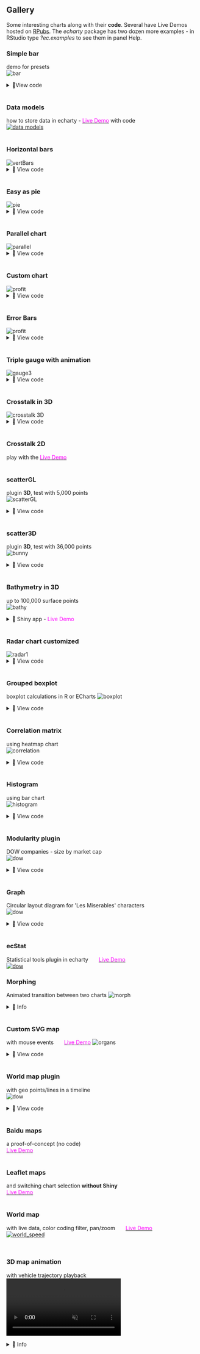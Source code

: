 ## Gallery

 Some interesting charts along with their **code**. Several have Live Demos hosted on [RPubs](https://rpubs.com/echarty). The *echarty* package has two dozen more examples - in RStudio type *?ec.examples* to see them in panel Help.


### Simple bar  
demo for presets  
<img src='img/cb.bar.png' alt='bar' />
<details><summary>🔻View code</summary>

```r
library(echarty); library(dplyr)
library(lubridate)
df <- data.frame(date=as.character(as.Date('2019-12-31') %m+% months(1:13)), 
                 num=runif(13))

#  with presets and df chained
p <- df %>% ec.init(ctype='bar') %>% ec.theme('dark')
p

#  without presets all options are explicitly assigned
p <- ec.init(preset=FALSE) %>% ec.theme('dark')
p$x$opts <- list(
  yAxis = list(show=TRUE),
  xAxis = list(type = 'category', 
               axisLabel = list(interval=0, rotate=45)
               #, axisTick=list(alignWithLabel=TRUE)
          ),
  series = list(list(
    type='bar', data=ec.data(df, 'values', FALSE)))
)
p

```
</details>
<br />  

### Data models 
how to store data in echarty - 
[<span style="color:magenta">Live Demo</span>](https://rpubs.com/echarty/data-models) with code  
<a href='https://rpubs.com/echarty/data-models' target=_blank> <img src='img/cb-datam.png' alt='data models' /></a>
<br><br>

### Horizontal bars
<img src='img/cb-33.png' alt='vertBars' />
<details><summary>🔻 View code</summary>

```r
library(echarty); library(dplyr)
df <- Orange %>% mutate(Tree=as.character(Tree)) %>%
      arrange(Tree) %>% group_by(Tree) %>% group_split()

p <- ec.init(preset=FALSE) %>% ec.theme('dark')
p$x$opts <- list(
  series = lapply(df, function(t) {
    list(type='bar', name=unique(t$Tree), data=t$circumference) }),
  legend = list(show=TRUE),
  xAxis = list(name='tree circumference in mm', nameLocation='center', nameGap=22),
  yAxis = list(data=unique(Orange$age), name='age in days'),
  tooltip = list(formatter='circumference={c} mm')
)
l <- length(p$x$opts$series)
p$x$opts$series[[l]]$name <- paste(p$x$opts$series[[l]]$name, ' trees')
p
```
</details>
<br />

### Easy as pie
<img src='img/cb-0.png' alt='pie' />
<details><summary>🔻 View code</summary>

```r
isl <- data.frame(name=names(islands), value=islands) %>% filter(value>60) %>% arrange(value)

library(echarty)
p <- ec.init()
p$x$opts <- list(
  title = list(text = "Landmasses over 60,000 mi\u00B2", left = 'center'),
  tooltip = list(trigger='item'),
  series = list(type='pie', data=ec.data(isl, 'names')),
  backgroundColor = '#191919')
p
```
</details>
<br />

### Parallel chart
<img src='img/cb-parallel.png' alt='parallel' />
<details><summary>🔻 View code</summary>

```r
p <- iris %>% group_by(Species) %>% 
  ec.init(ctype='parallel') %>% ec.theme('dark-mushroom')
p$x$opts$series <- lapply(p$x$opts$series, function(s) { 
  s$smooth=TRUE; s$lineStyle=list(width=3); s })  # update preset series
p$x$opts$color <- rainbow(10)
p
```
</details>
<br />

### Custom chart
<img src='img/cb-1.png' alt='profit' />
<details><summary>🔻 View code</summary>

```r
# source https://echarts.apache.org/examples/en/editor.html?c=custom-profit
# GUI translated with demo(js2r) with rdata and ritem added

library(echarty); library(dplyr)
data <- list(c(10, 16, 3, "A"), c(16, 18, 15, "B"), c(18, 26, 12, "C"), c(26, 32, 22, "D"), c(32, 56, 7, "E"), c(56, 62, 17, "F"))
colorList <- c("#4f81bd", "#c0504d", "#9bbb59", "#604a7b", "#948a54", "#e46c0b")
rdata <- 1:6 %>% purrr::map(function(x) {
    list(value = data[[x]],
          itemStyle = list(color=colorList[x])) })
ritem <- "function renderItem(params, api) {
    var yValue = api.value(2);
    var start = api.coord([api.value(0), yValue]);
    var size = api.size([api.value(1) - api.value(0), yValue]);
    var style = api.style();

    return {
        type: 'rect',
        shape: {
            x: start[0],
            y: start[1],
            width: size[0],
            height: size[1]
        },
        style: style
    };
}"
p <- ec.init() %>% ec.theme('dark-mushroom')      # only 2 commands used
p$x$opts <- list(
    title = list(text = "Profit", left = "center"),
    tooltip = list(zz = ""),
    xAxis = list(scale = TRUE), yAxis = list(zz = ""),
    series = list(list(type = "custom",
         renderItem = htmlwidgets::JS(ritem),
         label = list(show = TRUE, position = "top"),
         dimensions = list("from", "to", "profit"),
         encode = list(x = list(0, 1), y = 2,
                           tooltip = list(0, 1, 2), itemName = 3),
         data = rdata ))
)
p
```
</details>
<br />

### Error Bars
<img src='img/cb-2.png' alt='profit' />
<details><summary>🔻 View code</summary>

```r
# example by https://github.com/kuzmenkov111
library(echarty)
library(data.table)
library(binom); library(dplyr)
# function for percent and CI calculation
myfun_binom <- function(n,all){
  round((binom::binom.confint(n, all, methods = "wilson", conf.level=0.95)[,c(4:6)])*100,2)
}
#  --- 1. data prep
stackbar <- data.table(Year = c(2010, 2010, 2010, 2011, 2011, 2011, 2012, 2012, 2012, 2013,2013, 2013),
                       Category = c("A", "B", "C", "A", "B", "C", "A", "B", "C", "A", "B", "C"),
                       n = c(10, 20, 30, 30, 20, 10, 11,12,13, 15, 15, 15))
# calculate percent and 95% CI
stackbar <- stackbar[,`:=`(all=sum(n)), by = c("Year")][,c("perc","low","up") := myfun_binom(n,all)]
stackbar <- stackbar %>% mutate(xlbl=paste0(Year,' (N=',all,')'))
stackbar <- stackbar %>% relocate(xlbl,perc)  # move in front as natural X & Y columns
stackbar <- stackbar %>% group_by(Category)   # both ec.init & ecr.ebars need grouped data
#  --- 2. plot
q <- stackbar %>% ec.init(ctype='bar', load='custom') %>%
     ec.theme('dark-mushroom') %>%
     ecr.ebars(stackbar[,c('xlbl','low','up','Category')],    # only columns for x,low,high,category
               hwidth = 9)    # (optional) half-width of err.bar in pixels
#  --- 3. customization
groupColors <- c("#387e78","#eeb422","#d9534f")
q$x$opts$series <- lapply(q$x$opts$series, function(s, i) {
  if (s$type=='bar') {
    s$emphasis <- list(focus = 'series')
    s$color <- groupColors[parent.frame()$i[]]  # iteration hack, for fun only
  }
  else if (s$type=='custom')
    s$color <- 'cyan'
  s
})
q   # customized
```
</details>
<br />

### Triple gauge with animation
<img src='img/cb-5.png' alt='gauge3' />
<details><summary>🔻 View code</summary>

```r
jcode <- "setInterval(function () {
    opts.series[0].data[0].value = (Math.random() * 100).toFixed(2) - 0;
    opts.series[0].data[1].value = (Math.random() * 100).toFixed(2) - 0;
    opts.series[0].data[2].value = (Math.random() * 100).toFixed(2) - 0;
    chart.setOption(opts, true);
}, 2000);"
library(echarty)
p <- ec.init(js=jcode) %>% ec.theme('dark')
p$x$opts <- list(series = list(
    list(type = "gauge", 
    anchor = list(show = TRUE, showAbove = TRUE,
    size = 18, itemStyle = list(color = "#FAC858")), 
    pointer = list(icon = "path://M2.9,0.7L2.9,0.7c1.4,0,2.6,1.2,2.6,2.6v115c0,1.4-1.2,2.6-2.6,2.6l0,0c-1.4,0-2.6-1.2-2.6-2.6V3.3C0.3,1.9,1.4,0.7,2.9,0.7z",
    width = 8, length = "80%", offsetCenter = list(0, "8%")), 
    progress = list(show = TRUE,
      overlap = TRUE, roundCap = TRUE), axisLine = list(roundCap = TRUE), 
    data = list(
      list(value = 20, name = "One", title = list(offsetCenter = list("-40%", "80%")), detail = list(offsetCenter = list("-40%","95%"))), 
      list(value = 40, name = "Two", title = list(offsetCenter = list("0%", "80%")), detail = list(offsetCenter = list("0%", "95%"))), 
      list(value = 60, name = "Three", title = list(offsetCenter = list("40%", "80%")), detail = list(offsetCenter = list("40%","95%")))), 
    title = list(fontSize = 14), detail = list(width = 40, height = 14, fontSize = 14, color = "#fff", backgroundColor = "auto", borderRadius = 3, formatter = "{value}%"))))
p
```
</details>
<br />
<a id='3D'></a>

### Crosstalk in 3D

<img src='img/cb-3.png' alt='crosstalk 3D' />
<details><summary>🔻 View code</summary>

```r
# echarty can highlight 3D points selected by external controls
library(crosstalk); library(DT); library(d3scatter); library(htmltools)
library(echarty); library(dplyr); library(tibble)
sdf <- mtcars %>% rownames_to_column(var='name') %>% relocate(mpg,wt,hp) 
sdf <- SharedData$new(sdf)

p3 <- sdf %>% ec.init(load='3D', 
            title = list(text="3D brush listener")) %>%
            ec.theme('dark-mushroom')
p3$x$opts$series[[1]] <- list(
  type='scatter3D', symbolSize=11,
  itemStyle=list(color = htmlwidgets::JS("function(params){
    let cyl=params.value[4]; return (cyl==4 ? 'RoyalBlue' : cyl==6 ? 'OrangeRed':'green');}") ),
  emphasis = list(focus='self', blurScope='series', itemStyle=list(color='red'))
)

bscols( list(
    d3scatter(sdf, ~mpg, ~wt, ~factor(cyl), width="100%", height=300),br(),
    datatable(sdf, extensions="Scroller", style="bootstrap", class="compact", width="100%",
              options=list(deferRender=TRUE, scrollY=300, scroller=TRUE))
  ),  p3
)
```
</details>
<br />

### Crosstalk 2D
play with the [<span style="color:magenta">Live Demo</span>](https://rpubs.com/echarty/crosstalk)  
<br />


### scatterGL
plugin **3D**, test with 5,000 points  
<img src='img/cb-6.png' alt='scatterGL' />
<details><summary>🔻 View code</summary>

```r
# example works also with type='scatter', just ec.data needs to be format='values'
library(echarty); library(tibble)
dim <- 2500   # sample data half-quantity, could be 100x more
slip <- if (dim %% 2) 0.1 else -0.1
setData <- function(offset) {
	t <- tibble(x = runif(dim, max=10),
					y = offset + sin(x) - x * slip * runif(dim))
	round(t,3)
}
sers <- NULL	# two consecutive series, same data shifted vertically
for(i in 0:1) 
	sers <- append(sers, list(
	list(type = 'scatterGL',
		data = ec.data(setData(i), 'dataset', FALSE),
		symbolSize=3, large=TRUE,
		itemStyle=list(opacity=0.4, color=(if (i==0) 'cyan' else 'pink'))
	)
	))
p <- ec.init(load='3D', preset=FALSE)  %>% ec.theme('dark-mushroom') 
p$x$opts <- list(
  xAxis = list(show=TRUE),	  # scatterGL is not 3D, needs 2D axes
  yAxis = list(show=TRUE),
  series = sers,
  dataZoom = list(type='inside',start=50)
)
p
```
</details>
<br />

### scatter3D
plugin **3D**, test with 36,000 points  
<img src='img/cb-7.png' alt='bunny' />
<details><summary>🔻 View code</summary>

```r
library(onion); library(echarty)
data(bunny)
tmp <- as.data.frame(bunny)
p <- tmp %>% ec.init(load='3D') %>% ec.theme('dark-mushroom')
p$x$opts$series[[1]] <- list(type='scatter3D', symbolSize=2)
p$x$opts$visualMap <- list( 
      inRange=list(color = rainbow(10)), calculable=TRUE,
      min=min(tmp$y), max=max(tmp$y), dimension=1)
p
```
</details>
<br />

### Bathymetry in 3D
up to 100,000 surface points  
<img src='img/hawaii3d.png' alt='bathy' />
<details><summary>🔻 Shiny app - <span style="color:magenta">Live Demo</span></summary>

```r
shiny::runGist('https://gist.github.com/helgasoft/121d7d3ff7d292990c3e05cfc1cbf24b')
```
</details>
<br />


### Radar chart customized
<img src='img/cb-8.png' alt='radar1' />
<details><summary>🔻 View code</summary>

```r
data <- data.frame(
  name = c('129511','129519','129525','129520','129138'),
  values = c(12,45,23,50,32), max = rep(60, 5)
)
# build a list for rich formatting
rifo <- lapply(data$name, function(x) { 
  list(height = 30, 
       backgroundColor=list(
  image=paste0('https://image.flaticon.com/icons/png/512/129/',x,'.png')))
}) 
names(rifo) <- data$name

p <- data %>% ec.init(preset=FALSE) %>% ec.theme('dark-mushroom')
p$x$opts$radar <- list(
  indicator = ec.data(data, 'names'),
  name = list(formatter=htmlwidgets::JS("function(value){ return '{'+value+'| }'; }"),
              rich = rifo)
)
p$x$opts$series = list( list(
  type = 'radar',
  data = list(data$values)
))
p
```
</details>
<br />

### Grouped boxplot
boxplot calculations in R or ECharts
<img src='img/cb-9.png' alt='boxplot' />
<details><summary>🔻 View code</summary>

```r
library(echarty); library(dplyr)

# 1) boxplot calculation in R ---------------------

p <- ec.init()
p$x$opts$series <- list(
  list(type='boxplot', name='mpg', data=list(boxplot.stats(mtcars$mpg)$stats)), 
  list(type='boxplot', name='hp',  data=list(boxplot.stats(mtcars$hp)$stats)), 
  list(type='boxplot', name='disp',data=list(boxplot.stats(mtcars$disp)$stats))
)	
p$x$opts$xAxis <- list(type = 'category')
p$x$opts$legend <- list(show=TRUE)
p

# 2) boxplot calculation in ECharts ---------------------
df <- mtcars[,c(1,3,4)] |> mutate(mpg=mpg*10)
p <- ec.init()
p$x$opts$dataset <- list(
  list(source= ec.data(data.frame(t(df)), header=FALSE)),
  list(transform= list(type='boxplot')),
  list(fromDatasetIndex=1, fromTransformResult= 1))
p$x$opts$series <- list(
  list(name= 'boxplot', type= 'boxplot', datasetIndex= 1),
  list(name= 'outlier', type= 'scatter', encode= list(x=1, y=0), datasetIndex= 2)
)
p$x$opts$yAxis <- list(type= 'category', boundaryGap=TRUE)
p$x$opts$legend <- list(show=TRUE)
p

# 3) grouped boxplot in ECharts ---------------------
#    source: https://echarts.apache.org/examples/en/editor.html?c=boxplot-multi

grps <- list()     # data is 3 groups of 18 experiments
for (grp in 1:3) {
	seriesData <- list()
	for (i in 1:18) {
		cate <- runif(10, 1, 200)
		seriesData <- append(seriesData, list(cate))
	}
	grps[[grp]] <- seriesData
}

p <- ec.init() %>% ec.theme('bm', code='{
      "color":["chartreuse","red","cyan"], 
      "grid":{"backgroundColor":"#333"}, 
      "backgroundColor":"#333", 
      "legend":{"textStyle": {"color": "#eeeeee"}} }')
p$x$opts$dataset <- list(
  list(source=grps[[1]]), list(source=grps[[2]]), list(source=grps[[3]]),
  list(fromDatasetIndex=0, transform=list(type='boxplot', config=list(itemNameFormatter='expr {value}'))),
  list(fromDatasetIndex=1, transform=list(type='boxplot', config=list(itemNameFormatter='expr {value}'))),
  list(fromDatasetIndex=2, transform=list(type='boxplot', config=list(itemNameFormatter='expr {value}')))
)
p$x$opts$series[[1]] <- list(type = 'boxplot', datasetIndex=3, name='c1')
p$x$opts$series[[2]] <- list(type = 'boxplot', datasetIndex=4, name='c2')
p$x$opts$series[[3]] <- list(type = 'boxplot', datasetIndex=5, name='c3')
p$x$opts$xAxis <- list(type = 'category', axisLine=list(onZero=FALSE),
  splitArea = list(show=TRUE))
p$x$opts$legend <- list(show=TRUE)
p$x$opts$tooltip <- list(trigger='item')
p$x$opts$dataZoom <- list(list(type='slider',start=50))
p
```
</details>
<br />

### Correlation matrix
using heatmap chart  
<img src='img/cb-correlation.png' alt='correlation' />
<details><summary>🔻 View code</summary>

```r
library(echarty); library(dplyr)
# prepare and calculate data
mtx <- cor(infert %>% dplyr::mutate(education=as.numeric(education)))
order <- corrplot::corrMatOrder(mtx)
mtx <- mtx[order, order]
df <- as.data.frame(as.table(mtx))
for(i in 1:2) df[,i] <- as.character(df[,i])

# ECharts heatmap expects dataset columns in a certain order: relocate
p <- df %>% relocate(Var2) %>% ec.init(ctype='heatmap') %>% ec.theme('dark')
p$x$opts$title = list(text='Infertility after abortion correlation')
p$x$opts$xAxis$axisLabel <- list(rotate=45)
p$x$opts$visualMap <- list(min=-1, max=1, orient='vertical',left='right'
  ,calculable=TRUE, inRange=list( color=heat.colors(11)) )
p
```
</details>
<br />

### Histogram
using bar chart  
<img src='img/cb-histogram.png' alt='histogram' />
<details><summary>🔻 View code</summary>

```r
library(echarty); library(dplyr)
do.histogram <- function(x, breaks='Sturges') {
  # get histogram data from input 'x'
  histo <- hist(x, plot=FALSE, breaks)
  tmp <- data.frame(x=histo$mids, y=histo$counts)
  tmp
}
p <- do.histogram(rnorm(44)) %>% ec.init(ctype='bar') %>% ec.theme('dark')
p

# with normal distribution line added
hh <- do.histogram(rnorm(44))
p <- hh %>% ec.init(ctype='bar') %>% ec.theme('dark')
nrm <- dnorm(hh$x, mean=mean(hh$x), sd=sd(hh$x))  # normal distribution
p$x$opts$xAxis <- list(list(show=TRUE), list(data=c(1:length(nrm))))
p$x$opts$yAxis <- list(list(show=TRUE), list(show=TRUE))
p$x$opts$series <- append(p$x$opts$series, 
  list(list(type='line', data=nrm, xAxisIndex=1, yAxisIndex=1, color='yellow')))
p

# same with timeline
hh <- data.frame()
for(i in 1:5) {
  tmp <- do.histogram(rnorm(44)) %>% mutate(time=rep(i,n()))
  hh <- rbind(hh, tmp)
}
p <- hh %>% group_by(time) %>% 
  ec.init(tl.series=list(type='bar', encode=list(x='x',y='y'))) %>% 
  ec.theme('dark')
p
```
</details>
<br />


### Modularity plugin
DOW companies - size by market cap<br />
<img src='img/cb-10.png' alt='dow' />
<details><summary>🔻 View code</summary>

```r
# click and drag items to see auto-rearrange effect
library(echarty); library(dplyr)
tmp <- jsonlite::fromJSON('https://quote.cnbc.com/quote-html-webservice/quote.htm?noform=1&partnerId=2&fund=1&exthrs=0&output=json&symbolType=issue&symbols=55991|44503|36276|56858|70258|1607179|84090|142105|145043|148633|151846|167459|174239|178782|174614|197606|202757|205141|205778|212856|228324|260531|277095|81364|283359|10808544|283581|286571|89999|522511530&requestMethod=extended')
df <- tmp$ExtendedQuoteResult$ExtendedQuote$QuickQuote
wt <- data.frame(tic=df$symbol, name=df$altName, bn=NA, size=NA, 
      mcap = df$FundamentalData$mktcapView, 
      rev = df$FundamentalData$revenuettm)
wt$bn <- round(as.numeric(gsub('M','',wt$mcap, fixed=TRUE))/1000,1) # mkt.cap
bnMax <- max(wt$bn)
wt$size <- 30 + wt$bn/bnMax * 140   # size 30 to 140 px depending on mkt.cap
  
p <- ec.init(load='gmodular'); 
p$x$opts <- list(
  title=list(text='DOW 2021',x='center',y='bottom',
    backgroundColor='rgba(0,0,0,0)',borderColor='#ccc',    
    borderWidth=0,padding=5,itemGap=10, 
    textStyle=list(fontSize=18,fontWeight='bolder',color='#eee'),subtextStyle=list(color='#aaa')),
  backgroundColor='#000',
  animationDurationUpdate = "function(idx) list(return idx * 100; )",
  animationEasingUpdate = 'bounceIn',
  series = list(list(
    type='graph', layout='force', 
    force=list(repulsion=250,edgeLength=10),
    modularity = list(resolution=7, sort=TRUE),
    roam=TRUE, label=list(show=TRUE),
    data = lapply(ec.data(wt, 'names'), function(x)
      list(name = x$tic, lname=x$name, value=x$bn, 
           symbolSize=x$size, draggable=TRUE 
      )) )),
  tooltip = list(formatter= ec.clmn('<b>%@</b><br>%@ bn','lname','value'))
)
p
```
</details>
<br />


### Graph
Circular layout diagram for 'Les Miserables' characters<br />
<img src='img/cb-graph.png' alt='dow' />
<details><summary>🔻 View code</summary>

```r
# https://echarts.apache.org/examples/en/editor.html?c=graph-circular-layout
library(echarty); library(dplyr)
les <- jsonlite::fromJSON('https://echarts.apache.org/examples/data/asset/data/les-miserables.json')
les$categories$name <- as.character(1:9)
p <- ec.init(preset=FALSE, title=list(text='Les Miserables',top='bottom',left='right')) 
p$x$opts$series <- list(list(
  type='graph', layout='circular',
  circular = list(rotateLabel=TRUE),
  nodes = ec.data(les$nodes, 'names'), 
  links = ec.data(les$links, 'names'), 
  categories = ec.data(les$categories, 'names'),
  roam = TRUE, label=list(position='right', formatter='{b}'),
  lineStyle = list(color='source', curveness=0.3)
))
p$x$opts$series[[1]]$nodes <- lapply(p$x$opts$series[[1]]$nodes, function(n) {
  n$label <- list(show=n$symbolSize > 30); n })  # labels for most important
p$x$opts$legend <- list(data=c(les$categories$name), textStyle=list(color='#ccc'))
p$x$opts$tooltip <- list(show=TRUE)
p$x$opts$backgroundColor <- '#191919'
p
```
</details>
<br />


### ecStat
Statistical tools plugin in echarty &nbsp; &nbsp; &nbsp; [<span style="color:magenta">Live Demo</span>](https://rpubs.com/echarty/ecStat)  
<a href='https://rpubs.com/echarty/ecStat' target=_blank>
<img src='img/cb-cluster.png' alt='dow' /></a>
<br />


### Morphing
Animated transition between two charts 
<img src='img/morph.gif' alt='morph' /></a>
<details><summary>🔻 Info</summary>
Made with ECharts <a href='https://github.com/100pah/echarts-simple-transform' target=_blank>ecSimpleTransform</a> library and echarty. Code up for <a href='https://www.paypal.com/paypalme/helgasoft/19' target=_blank>sale $19</a>, delivered to your Paypal email.
</details>
<br />


<a id='maps'></a>

### Custom SVG map 
with mouse events &nbsp; &nbsp; &nbsp; [<span style="color:magenta">Live Demo</span>](https://rpubs.com/echarty/svg)
<img src='img/cb-12.organs.png' alt='organs' />
<details><summary>🔻 View code</summary>

```r
#' JS source https://echarts.apache.org/examples/en/editor.html?c=geo-organ
#' p$x$opts from original 'options' translated with demo(js2r)
#' p$x$on handlers added manually
#' demo @ https://rpubs.com/echarty/svg
library(echarty); library(dplyr)
url <- 'https://echarts.apache.org/examples/data/asset/geo/Veins_Medical_Diagram_clip_art.svg'
svg <- url %>% readLines(encoding='UTF-8') %>% paste0(collapse="")
p <- ec.init(preset=FALSE) %>% ec.theme('dark-mushroom')
p$x$registerMap <- list(list(mapName='organs', svg=svg))
p$x$on <- list(list(event='mouseover', query=list(seriesIndex=0), 
                    handler=htmlwidgets::JS("function (event) {
  this.dispatchAction({ type: 'highlight', geoIndex: 0, name: event.name }); }") ),
               list(event='mouseout', query=list(seriesIndex=0),
                 handler=htmlwidgets::JS("function (event) {
  this.dispatchAction({ type: 'downplay', geoIndex: 0, name: event.name }); }") )
)
p$x$opts <- list(
  tooltip = list(zz = ""), 
  geo = list(left = 10, right = "50%", map = "organs", selectedMode = "multiple",
             emphasis = list(focus = "self", itemStyle = list(color = NULL), 
                             label = list(position = "bottom", distance = 0, textBorderColor = "#fff", textBorderWidth = 2)),
             blur = list(zz = ""), 
             select = list(itemStyle = list(color = "#b50205"), 
                           label = list(show = FALSE, textBorderColor = "#fff", textBorderWidth = 2))), 
  grid = list(left = "60%", top = "20%", bottom = "20%"), 
  xAxis = list(zz = ""), 
  yAxis = list(data = list("heart", "large-intestine", "small-intestine", "spleen", "kidney", "lung", "liver")), 
  series = list(list(type = "bar", emphasis = list(focus = "self"), 
                     data = list(121, 321, 141, 52, 198, 289, 139))))
p

```
</details>
<br>


### World map plugin
 with geo points/lines in a timeline<br />
<img src='img/cb-11.geo.gif' alt='dow' />
<details><summary>🔻 View code</summary>

```r
# inspired by data from https://github.com/etiennebacher
library(echarty); library(dplyr)
flights <- read.csv('https://raw.githubusercontent.com/plotly/datasets/master/2011_february_aa_flight_paths.csv')
# set first two columns to longitude/latitude as default for ECharts
df <- head(flights) %>% relocate(start_lon,start_lat,end_lon) %>% 
  group_by(airport1) %>% group_split()
# timeline options are individual charts
options <-  lapply(df, function(y) {
  series <- list(
    list(type='scatter', coordinateSystem='geo',
         data = ec.data(y, 'values'), symbolSize = 8),
    list(type='lines', coordinateSystem='geo',
         data = lapply(ec.data(y, 'names'), function(x) 
           list(coords = list(c(x$start_lon, x$start_lat), 
                              c(x$end_lon, x$end_lat)))
         ),
         lineStyle = list(curveness=0.3, width=2, color='red') )
  )
  list(title=list(text=unique(y$airport1), top=30),
       backgroundColor = '#191919',
       geo = list(map="world", roam=TRUE, center=c(-97.0372, 32.89595), zoom=4), 
       series = series)
})

p <- ec.init(preset=FALSE, load='world')
# timeline labels need to match option titles
p$x$opts$timeline <- list(data=unlist(lapply(options, 
      function(x) x$title$text)), axisType='category')
p$x$opts$options <- options
p
```
</details>
<br />


### Baidu maps 
a proof-of-concept (no code)  
[<span style="color:magenta">Live Demo</span>](https://rpubs.com/echarty/bmap)  
<br />

### Leaflet maps
and switching chart selection **without Shiny**  
[<span style="color:magenta">Live Demo</span>](https://rpubs.com/echarty/mapjs) 
<br /><br />

### World map
with live data, color coding filter, pan/zoom  &nbsp; &nbsp; &nbsp; 
[<span style="color:magenta">Live Demo</span>](https://rpubs.com/echarty/inet)  
[<img src='img/cb-speed.png' alt='world_speed' />](https://rpubs.com/echarty/inet)

<br />

### 3D map animation
with vehicle trajectory playback
<video id="video1" preload="auto" loop="loop" 
		src="img/amap.mp4" type="video/mp4" muted="muted" controls>
		Your browser does not support the video tag.
</video>
<details><summary>🔻 Info</summary>
Made with ECharts <a href='https://github.com/plainheart/echarts-extension-amap' target=_blank>Amap extension</a> library and echarty. Code up for <a href='https://www.paypal.com/paypalme/helgasoft/19' target=_blank>sale $19</a>, delivered to your Paypal email.
</details>
<br />
